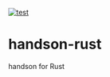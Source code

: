 [![test](https://github.com/ks6088ts/handson-rust/workflows/test/badge.svg)](https://github.com/ks6088ts/handson-rust/actions/workflows/test.yml)

# handson-rust
handson for Rust

